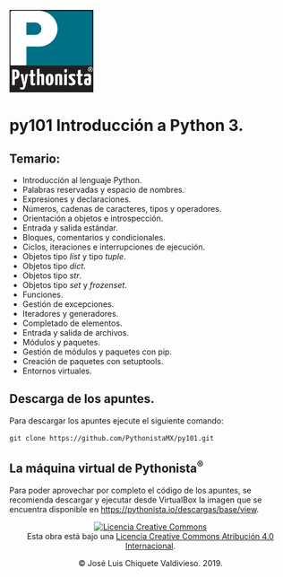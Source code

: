 [![imagenes](imagenes/pythonista.png)](https://pythonista.mx)

# py101 Introducción a Python 3.

## Temario:

* Introducción al lenguaje Python.
* Palabras reservadas y espacio de nombres.
* Expresiones y declaraciones.
* Números, cadenas de caracteres, tipos y operadores.
* Orientación a objetos e introspección.
* Entrada y salida estándar.
* Bloques, comentarios y condicionales.
* Ciclos, iteraciones e interrupciones de ejecución.
* Objetos tipo _list_ y tipo _tuple_.
* Objetos tipo _dict_.
* Objetos tipo _str_. 
* Objetos tipo _set_ y _frozenset_.
* Funciones.
* Gestión de excepciones.
* Iteradores y generadores.
* Completado de elementos.
* Entrada y salida de archivos.
* Módulos y paquetes.
* Gestión de módulos y paquetes con pip.
* Creación de paquetes con setuptools.
* Entornos virtuales.  

## Descarga de los apuntes.

Para descargar los apuntes ejecute el siguiente comando:
```
git clone https://github.com/PythonistaMX/py101.git
```

## La máquina virtual de Pythonista<sup>®</sup>

Para poder aprovechar por completo el código de los apuntes, se recomienda descargar y ejecutar desde VirtualBox la imagen que se encuentra disponible en https://pythonista.io/descargas/base/view.


<p style="text-align: center"><a rel="license" href="http://creativecommons.org/licenses/by/4.0/"><img alt="Licencia Creative Commons" style="border-width:0" src="https://i.creativecommons.org/l/by/4.0/80x15.png" /></a><br />Esta obra está bajo una <a rel="license" href="http://creativecommons.org/licenses/by/4.0/">Licencia Creative Commons Atribución 4.0 Internacional</a>.</p>
<p style="text-align: center">&copy; José Luis Chiquete Valdivieso. 2019.</p>